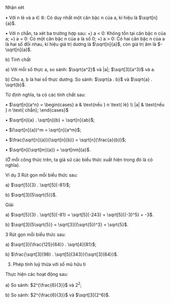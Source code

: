 Nhận xét

• Với n lẻ và a ∈ ℝ: Có duy nhất một căn bậc n của a, kí hiệu là $\sqrt[n]{a}$.

• Với n chẵn, ta xét ba trường hợp sau:
  +) a < 0: Không tồn tại căn bậc n của a;
  +) a = 0: Có một căn bậc n của a là số 0;
  +) a > 0: Có hai căn bậc n của a là hai số đối nhau, kí hiệu giá trị dương là $\sqrt[n]{a}$, còn 
            giá trị âm là $-\sqrt[n]{a}$.

b) Tính chất

a) Với mỗi số thực a, so sánh: $\sqrt{a^2}$ và |a|; $\sqrt[3]{a^3}$ và a.

b) Cho a, b là hai số thực dương. So sánh: $\sqrt{a . b}$ và $\sqrt{a} . \sqrt{b}$.

Từ định nghĩa, ta có các tính chất sau:

• $\sqrt[n]{a^n} = \begin{cases} a & \text{nếu } n \text{ lẻ} \\ |a| & \text{nếu } n \text{ chẵn}; \end{cases}$

• $\sqrt[n]{a} . \sqrt[n]{b} = \sqrt[n]{ab}$;

• $(\sqrt[n]{a})^m = \sqrt[n]{a^m}$;

• $\frac{\sqrt[n]{a}}{\sqrt[n]{b}} = \sqrt[n]{\frac{a}{b}}$;

• $\sqrt[n]{\sqrt[m]{a}} = \sqrt[nm]{a}$.

(Ở mỗi công thức trên, ta giả sử các biểu thức xuất hiện trong đó là có nghĩa).

Ví dụ 3 Rút gọn mỗi biểu thức sau:

a) $\sqrt[5]{3} . \sqrt[5]{-81}$;

b) $\sqrt[3]{5\sqrt{5}}$.

Giải

a) $\sqrt[5]{3} . \sqrt[5]{-81} = \sqrt[5]{-243} = \sqrt[5]{(-3)^5} = -3$.

b) $\sqrt[3]{5\sqrt{5}} = \sqrt[3]{(\sqrt{5})^3} = \sqrt{5}$.

3 Rút gọn mỗi biểu thức sau:

a) $\sqrt[3]{\frac{125}{64}} . \sqrt[4]{81}$;

b) $\frac{\sqrt[3]{98} . \sqrt[5]{343}}{\sqrt[3]{64}}$.

3. Phép tính luỹ thừa với số mũ hữu tỉ

Thực hiện các hoạt động sau:

a) So sánh: $2^{\frac{6}{3}}$ và $2^2$;

b) So sánh: $2^{\frac{6}{3}}$ và $\sqrt[3]{2^6}$.